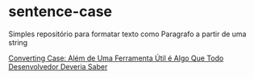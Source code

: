 # sentence-case
Simples repositório para formatar texto como Paragrafo a partir de uma string

[Converting Case: Além de Uma Ferramenta Útil é Algo Que Todo Desenvolvedor Deveria Saber](https://marriedgames.com.br/tecnologia/desenvolvimento/converting-case:-alem-de-uma-ferramenta-util-e-algo-que-todo-desenvolvedor-deveria-saber/)
